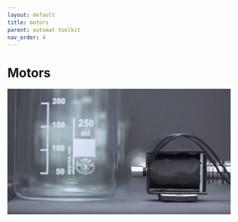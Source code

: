 ```yaml
---
layout: default
title: motors
parent: automat toolkit
nav_order: 4
---
```


# Motors

![automat toolkit solenoid motor](images/dada_solenoid.gif)
